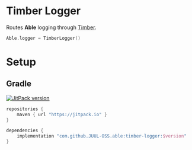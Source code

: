 # Timber Logger

Routes **Able** logging through [Timber](https://github.com/JakeWharton/timber).

```kotlin
Able.logger = TimberLogger()
```

# Setup

## Gradle

[![JitPack version](https://jitpack.io/v/JUUL-OSS/able.svg)](https://jitpack.io/#JUUL-OSS/able)

```groovy
repositories {
    maven { url "https://jitpack.io" }
}

dependencies {
    implementation "com.github.JUUL-OSS.able:timber-logger:$version"
}
```
